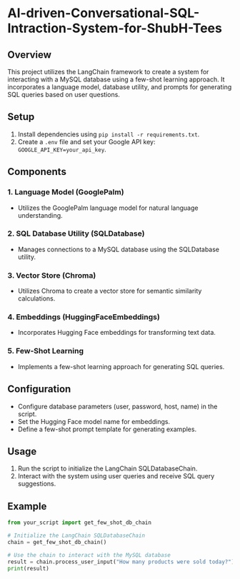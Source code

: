 # AI-driven-Conversational-SQL-Intraction-System-for-ShubH-Tees

## Overview
This project utilizes the LangChain framework to create a system for interacting with a MySQL database using a few-shot learning approach. It incorporates a language model, database utility, and prompts for generating SQL queries based on user questions.

## Setup
1. Install dependencies using `pip install -r requirements.txt`.
2. Create a `.env` file and set your Google API key: `GOOGLE_API_KEY=your_api_key`.

## Components
### 1. Language Model (GooglePalm)
- Utilizes the GooglePalm language model for natural language understanding.

### 2. SQL Database Utility (SQLDatabase)
- Manages connections to a MySQL database using the SQLDatabase utility.

### 3. Vector Store (Chroma)
- Utilizes Chroma to create a vector store for semantic similarity calculations.

### 4. Embeddings (HuggingFaceEmbeddings)
- Incorporates Hugging Face embeddings for transforming text data.

### 5. Few-Shot Learning
- Implements a few-shot learning approach for generating SQL queries.

## Configuration
- Configure database parameters (user, password, host, name) in the script.
- Set the Hugging Face model name for embeddings.
- Define a few-shot prompt template for generating examples.

## Usage
1. Run the script to initialize the LangChain SQLDatabaseChain.
2. Interact with the system using user queries and receive SQL query suggestions.

## Example
```python
from your_script import get_few_shot_db_chain

# Initialize the LangChain SQLDatabaseChain
chain = get_few_shot_db_chain()

# Use the chain to interact with the MySQL database
result = chain.process_user_input("How many products were sold today?")
print(result)
